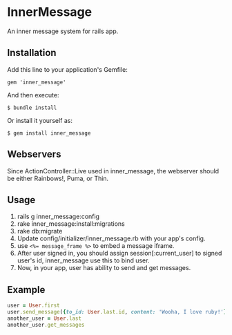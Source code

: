 # InnerMessage

An inner message system for rails app.

## Installation

Add this line to your application's Gemfile:

    gem 'inner_message'

And then execute:

    $ bundle install

Or install it yourself as:

    $ gem install inner_message

## Webservers

Since ActionController::Live used in inner_message, the webserver should be either Rainbows!, Puma, or Thin. 

## Usage

1. rails g inner_message:config
2. rake inner_message:install:migrations
3. rake db:migrate
4. Update config/initializer/inner_message.rb with your app's config.
5. use `<%= message_frame %>` to embed a message iframe.
9. After user signed in, you should assign session[:current_user] to signed user's id, inner_message use this to bind user.
10. Now, in your app, user has ability to send and get messages.

## Example
```ruby
user = User.first
user.send_message({to_id: User.last.id, content: 'Wooha, I love ruby!'})
another_user = User.last
another_user.get_messages
```
